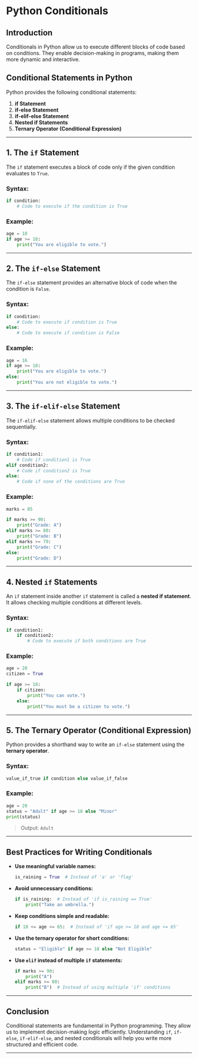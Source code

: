 # Python Conditionals

## Introduction  
Conditionals in Python allow us to execute different blocks of code based on conditions. They enable decision-making in programs, making them more dynamic and interactive.

## Conditional Statements in Python  
Python provides the following conditional statements:  

1. **if Statement**  
2. **if-else Statement**  
3. **if-elif-else Statement**  
4. **Nested if Statements**  
5. **Ternary Operator (Conditional Expression)**  

---

## 1. The `if` Statement  
The `if` statement executes a block of code only if the given condition evaluates to `True`.  

### **Syntax:**  
```python
if condition:
    # Code to execute if the condition is True
```

### **Example:**
```python
age = 18
if age >= 18:
    print("You are eligible to vote.")
```

---

## 2. The `if-else` Statement  
The `if-else` statement provides an alternative block of code when the condition is `False`.  

### **Syntax:**
```python
if condition:
    # Code to execute if condition is True
else:
    # Code to execute if condition is False
```

### **Example:**
```python
age = 16
if age >= 18:
    print("You are eligible to vote.")
else:
    print("You are not eligible to vote.")
```

---

## 3. The `if-elif-else` Statement  
The `if-elif-else` statement allows multiple conditions to be checked sequentially.  

### **Syntax:**
```python
if condition1:
    # Code if condition1 is True
elif condition2:
    # Code if condition2 is True
else:
    # Code if none of the conditions are True
```

### **Example:**
```python
marks = 85

if marks >= 90:
    print("Grade: A")
elif marks >= 80:
    print("Grade: B")
elif marks >= 70:
    print("Grade: C")
else:
    print("Grade: D")
```

---

## 4. Nested `if` Statements  
An `if` statement inside another `if` statement is called a **nested if statement**. It allows checking multiple conditions at different levels.  

### **Syntax:**
```python
if condition1:
    if condition2:
        # Code to execute if both conditions are True
```

### **Example:**
```python
age = 20
citizen = True

if age >= 18:
    if citizen:
        print("You can vote.")
    else:
        print("You must be a citizen to vote.")
```

---

## 5. The Ternary Operator (Conditional Expression)  
Python provides a shorthand way to write an `if-else` statement using the **ternary operator**.  

### **Syntax:**
```python
value_if_true if condition else value_if_false
```

### **Example:**
```python
age = 20
status = "Adult" if age >= 18 else "Minor"
print(status)
```
> Output: `Adult`

---

## Best Practices for Writing Conditionals  

- **Use meaningful variable names:**  
  ```python
  is_raining = True  # Instead of 'a' or 'flag'
  ```

- **Avoid unnecessary conditions:**  
  ```python
  if is_raining:  # Instead of 'if is_raining == True'
      print("Take an umbrella.")
  ```

- **Keep conditions simple and readable:**  
  ```python
  if 18 <= age <= 65:  # Instead of 'if age >= 18 and age <= 65'
  ```

- **Use the ternary operator for short conditions:**  
  ```python
  status = "Eligible" if age >= 18 else "Not Eligible"
  ```

- **Use `elif` instead of multiple `if` statements:**  
  ```python
  if marks >= 90:
      print("A")
  elif marks >= 80:
      print("B")  # Instead of using multiple 'if' conditions
  ```

---

## Conclusion  
Conditional statements are fundamental in Python programming. They allow us to implement decision-making logic efficiently. Understanding `if`, `if-else`, `if-elif-else`, and nested conditionals will help you write more structured and efficient code.

---

